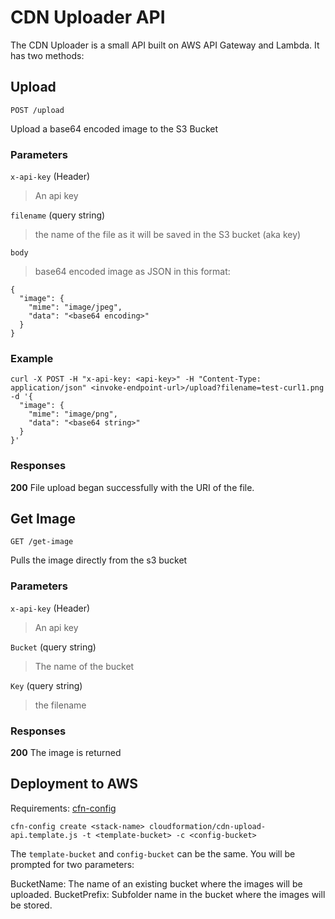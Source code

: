 # CDN Uploader API

The CDN Uploader is a small API built on AWS API Gateway and Lambda. It has two methods:

## Upload

`POST /upload`

Upload a base64 encoded image to the S3 Bucket

### Parameters

`x-api-key` (Header)
> An api key 

`filename` (query string)
> the name of the file as it will be saved in the S3 bucket (aka key)

`body`
> base64 encoded image as JSON in this format:
```
{
  "image": {
    "mime": "image/jpeg",
    "data": "<base64 encoding>"
  }
}
```

### Example 

```
curl -X POST -H "x-api-key: <api-key>" -H "Content-Type: application/json" <invoke-endpoint-url>/upload?filename=test-curl1.png -d '{
  "image": {
    "mime": "image/png",
    "data": "<base64 string>"
  }
}'
```

### Responses

**200** File upload began successfully with the URI of the file. 

## Get Image

`GET /get-image`

Pulls the image directly from the s3 bucket

### Parameters

`x-api-key` (Header)
> An api key 

`Bucket` (query string)
> The name of the bucket

`Key` (query string)
> the filename

### Responses

**200** The image is returned


## Deployment to AWS

Requirements: [cfn-config](https://github.com/mapbox/cfn-config)

```
cfn-config create <stack-name> cloudformation/cdn-upload-api.template.js -t <template-bucket> -c <config-bucket>
```

The `template-bucket` and `config-bucket` can be the same. You will be prompted for two parameters:

BucketName: The name of an existing bucket where the images will be uploaded.
BucketPrefix: Subfolder name in the bucket where the images will be stored. 
